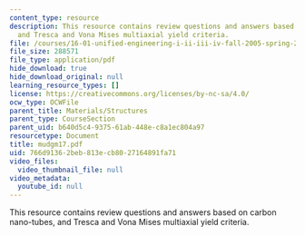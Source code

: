 ```yaml
---
content_type: resource
description: This resource contains review questions and answers based on carbon nano-tubes,
  and Tresca and Vona Mises multiaxial yield criteria.
file: /courses/16-01-unified-engineering-i-ii-iii-iv-fall-2005-spring-2006/766d91362beb813ecb8027164891fa71_mudgm17.pdf
file_size: 288571
file_type: application/pdf
hide_download: true
hide_download_original: null
learning_resource_types: []
license: https://creativecommons.org/licenses/by-nc-sa/4.0/
ocw_type: OCWFile
parent_title: Materials/Structures
parent_type: CourseSection
parent_uid: b640d5c4-9375-61ab-448e-c8a1ec804a97
resourcetype: Document
title: mudgm17.pdf
uid: 766d9136-2beb-813e-cb80-27164891fa71
video_files:
  video_thumbnail_file: null
video_metadata:
  youtube_id: null
---
```

This resource contains review questions and answers based on carbon nano-tubes, and Tresca and Vona Mises multiaxial yield criteria.